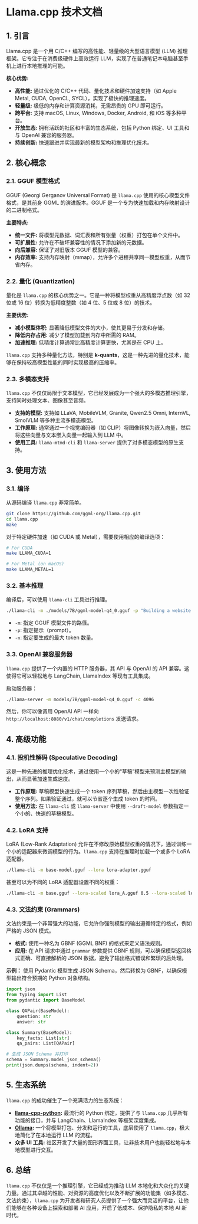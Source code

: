 # Llama.cpp 技术文档

## 1. 引言

Llama.cpp 是一个用 C/C++ 编写的高性能、轻量级的大型语言模型 (LLM) 推理框架。它专注于在消费级硬件上高效运行 LLM，实现了在普通笔记本电脑甚至手机上进行本地推理的可能。

**核心优势:**

*   **高性能:** 通过优化的 C/C++ 代码、量化技术和硬件加速支持（如 Apple Metal, CUDA, OpenCL, SYCL），实现了极快的推理速度。
*   **轻量级:** 极低的内存和计算资源消耗，无需昂贵的 GPU 即可运行。
*   **跨平台:** 支持 macOS, Linux, Windows, Docker, Android, 和 iOS 等多种平台。
*   **开放生态:** 拥有活跃的社区和丰富的生态系统，包括 Python 绑定、UI 工具和与 OpenAI 兼容的服务器。
*   **持续创新:** 快速跟进并实现最新的模型架构和推理优化技术。

## 2. 核心概念

### 2.1. GGUF 模型格式

GGUF (Georgi Gerganov Universal Format) 是 `llama.cpp` 使用的核心模型文件格式，是其前身 GGML 的演进版本。GGUF 是一个专为快速加载和内存映射设计的二进制格式。

**主要特点:**

*   **统一文件:** 将模型元数据、词汇表和所有张量（权重）打包在单个文件中。
*   **可扩展性:** 允许在不破坏兼容性的情况下添加新的元数据。
*   **向后兼容:** 保证了对旧版本 GGUF 模型的兼容。
*   **内存效率:** 支持内存映射（mmap），允许多个进程共享同一模型权重，从而节省内存。

### 2.2. 量化 (Quantization)

量化是 `llama.cpp` 的核心优势之一。它是一种将模型权重从高精度浮点数（如 32 位或 16 位）转换为低精度整数（如 4 位、5 位或 8 位）的技术。

**主要优势:**

*   **减小模型体积:** 显著降低模型文件的大小，使其更易于分发和存储。
*   **降低内存占用:** 减少了模型加载到内存中所需的 RAM。
*   **加速推理:** 低精度计算通常比高精度计算更快，尤其是在 CPU 上。

`llama.cpp` 支持多种量化方法，特别是 **k-quants**，这是一种先进的量化技术，能够在保持较高模型性能的同时实现极高的压缩率。

### 2.3. 多模态支持

`llama.cpp` 不仅仅局限于文本模型，它已经发展成为一个强大的多模态推理引擎，支持同时处理文本、图像甚至音频。

*   **支持的模型:** 支持如 LLaVA, MobileVLM, Granite, Qwen2.5 Omni, InternVL, SmolVLM 等多种主流多模态模型。
*   **工作原理:** 通常通过一个视觉编码器（如 CLIP）将图像转换为嵌入向量，然后将这些向量与文本嵌入向量一起输入到 LLM 中。
*   **使用工具:** `llama-mtmd-cli` 和 `llama-server` 提供了对多模态模型的原生支持。

## 3. 使用方法

### 3.1. 编译

从源码编译 `llama.cpp` 非常简单。

```bash
git clone https://github.com/ggml-org/llama.cpp.git
cd llama.cpp
make
```

对于特定硬件加速（如 CUDA 或 Metal），需要使用相应的编译选项：

```bash
# For CUDA
make LLAMA_CUDA=1

# For Metal (on macOS)
make LLAMA_METAL=1
```

### 3.2. 基本推理

编译后，可以使用 `llama-cli` 工具进行推理。

```bash
./llama-cli -m ./models/7B/ggml-model-q4_0.gguf -p "Building a website can be done in 10 simple steps:" -n 400
```

*   `-m`: 指定 GGUF 模型文件的路径。
*   `-p`: 指定提示（prompt）。
*   `-n`: 指定要生成的最大 token 数量。

### 3.3. OpenAI 兼容服务器

`llama.cpp` 提供了一个内置的 HTTP 服务器，其 API 与 OpenAI 的 API 兼容。这使得它可以轻松地与 LangChain, LlamaIndex 等现有工具集成。

启动服务器：

```bash
./llama-server -m models/7B/ggml-model-q4_0.gguf -c 4096
```

然后，你可以像调用 OpenAI API 一样向 `http://localhost:8080/v1/chat/completions` 发送请求。

## 4. 高级功能

### 4.1. 投机性解码 (Speculative Decoding)

这是一种先进的推理优化技术，通过使用一个小的“草稿”模型来预测主模型的输出，从而显著加速生成速度。

*   **工作原理:** 草稿模型快速生成一个 token 序列草稿，然后由主模型一次性验证整个序列。如果验证通过，就可以节省逐个生成 token 的时间。
*   **使用方法:** 在 `llama-cli` 或 `llama-server` 中使用 `--draft-model` 参数指定一个小的、快速的草稿模型。

### 4.2. LoRA 支持

LoRA (Low-Rank Adaptation) 允许在不修改原始模型权重的情况下，通过训练一个小的适配器来微调模型的行为。`llama.cpp` 支持在推理时加载一个或多个 LoRA 适配器。

```bash
./llama-cli -m base-model.gguf --lora lora-adapter.gguf
```

甚至可以为不同的 LoRA 适配器设置不同的权重：

```bash
./llama-cli -m base.gguf --lora-scaled lora_A.gguf 0.5 --lora-scaled lora_B.gguf 0.5
```

### 4.3. 文法约束 (Grammars)

文法约束是一个非常强大的功能，它允许你强制模型的输出遵循特定的格式，例如严格的 JSON 模式。

*   **格式:** 使用一种名为 GBNF (GGML BNF) 的格式来定义语法规则。
*   **应用:** 在 API 请求中通过 `grammar` 参数提供 GBNF 规则，可以确保模型返回格式正确、可直接解析的 JSON 数据，避免了输出格式错误和繁琐的后处理。

**示例：** 使用 Pydantic 模型生成 JSON Schema，然后转换为 GBNF，以确保模型输出符合预期的 Python 对象结构。

```python
import json
from typing import List
from pydantic import BaseModel

class QAPair(BaseModel):
    question: str
    answer: str

class Summary(BaseModel):
    key_facts: List[str]
    qa_pairs: List[QAPair]

# 生成 JSON Schema 并打印
schema = Summary.model_json_schema()
print(json.dumps(schema, indent=2))
```

## 5. 生态系统

`llama.cpp` 的成功催生了一个充满活力的生态系统：

*   **[llama-cpp-python](https://github.com/abetlen/llama-cpp-python):** 最流行的 Python 绑定，提供了与 `llama.cpp` 几乎所有功能的接口，并与 LangChain、LlamaIndex 等框架深度集成。
*   **[Ollama](https://ollama.com/):** 一个将模型打包、分发和运行的工具，底层使用了 `llama.cpp`，极大地简化了在本地运行 LLM 的流程。
*   **众多 UI 工具:** 社区开发了大量的图形界面工具，让非技术用户也能轻松地与本地模型进行交互。

## 6. 总结

`llama.cpp` 不仅仅是一个推理引擎，它已经成为推动 LLM 本地化和大众化的关键力量。通过其卓越的性能、对资源的高度优化以及不断扩展的功能集（如多模态、文法约束），`llama.cpp` 为开发者和研究人员提供了一个强大而灵活的平台，让他们能够在各种设备上探索和部署 AI 应用，开启了低成本、保护隐私的本地 AI 新时代。